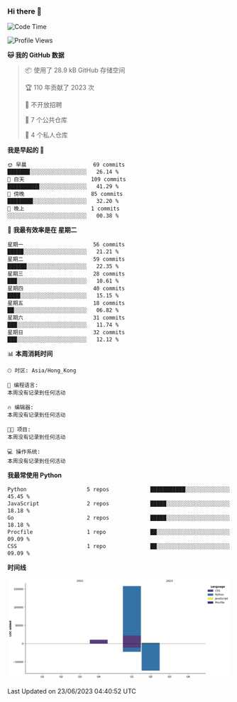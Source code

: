 ### Hi there 👋

<!--
**Mrzqd/Mrzqd** is a ✨ _special_ ✨ repository because its `README.md` (this file) appears on your GitHub profile.

Here are some ideas to get you started:

- 🔭 I’m currently working on ...
- 🌱 I’m currently learning ...
- 👯 I’m looking to collaborate on ...
- 🤔 I’m looking for help with ...
- 💬 Ask me about ...
- 📫 How to reach me: ...
- 😄 Pronouns: ...
- ⚡ Fun fact: ...
-->
<!--START_SECTION:waka-->
![Code Time](http://img.shields.io/badge/Code%20Time-110%20hrs%2048%20mins-blue)

![Profile Views](http://img.shields.io/badge/%E4%B8%AA%E4%BA%BA%E8%B5%84%E6%96%99%E8%A7%82%E7%9C%8B%E6%AC%A1%E6%95%B0-1-blue)

**🐱 我的 GitHub 数据** 

> 📦  使用了 28.9 kB GitHub 存储空间 
 > 
> 🏆 110 年贡献了 2023 次
 > 
> 🚫 不开放招聘
 > 
> 📜 7 个公共仓库 
 > 
> 🔑 4 个私人仓库 
 > 
**我是早起的 🐤** 

```text
🌞 早晨                     69 commits          ███████░░░░░░░░░░░░░░░░░░   26.14 % 
🌆 白天                     109 commits         ██████████░░░░░░░░░░░░░░░   41.29 % 
🌃 傍晚                     85 commits          ████████░░░░░░░░░░░░░░░░░   32.20 % 
🌙 晚上                     1 commits           ░░░░░░░░░░░░░░░░░░░░░░░░░   00.38 % 
```
📅 **我最有效率是在 星期二** 

```text
星期一                      56 commits          █████░░░░░░░░░░░░░░░░░░░░   21.21 % 
星期二                      59 commits          ██████░░░░░░░░░░░░░░░░░░░   22.35 % 
星期三                      28 commits          ███░░░░░░░░░░░░░░░░░░░░░░   10.61 % 
星期四                      40 commits          ████░░░░░░░░░░░░░░░░░░░░░   15.15 % 
星期五                      18 commits          ██░░░░░░░░░░░░░░░░░░░░░░░   06.82 % 
星期六                      31 commits          ███░░░░░░░░░░░░░░░░░░░░░░   11.74 % 
星期日                      32 commits          ███░░░░░░░░░░░░░░░░░░░░░░   12.12 % 
```


📊 **本周消耗时间** 

```text
🕑︎ 时区: Asia/Hong_Kong

💬 编程语言: 
本周没有记录到任何活动

🔥 编辑器: 
本周没有记录到任何活动

🐱‍💻 项目: 
本周没有记录到任何活动

💻 操作系统: 
本周没有记录到任何活动
```

**我最常使用 Python** 

```text
Python                   5 repos             ███████████░░░░░░░░░░░░░░   45.45 % 
JavaScript               2 repos             █████░░░░░░░░░░░░░░░░░░░░   18.18 % 
Go                       2 repos             █████░░░░░░░░░░░░░░░░░░░░   18.18 % 
Procfile                 1 repo              ██░░░░░░░░░░░░░░░░░░░░░░░   09.09 % 
CSS                      1 repo              ██░░░░░░░░░░░░░░░░░░░░░░░   09.09 % 
```



**时间线**

![Lines of Code chart](https://raw.githubusercontent.com/Mrzqd/Mrzqd/main/assets/bar_graph.png)


 Last Updated on 23/06/2023 04:40:52 UTC
<!--END_SECTION:waka-->
